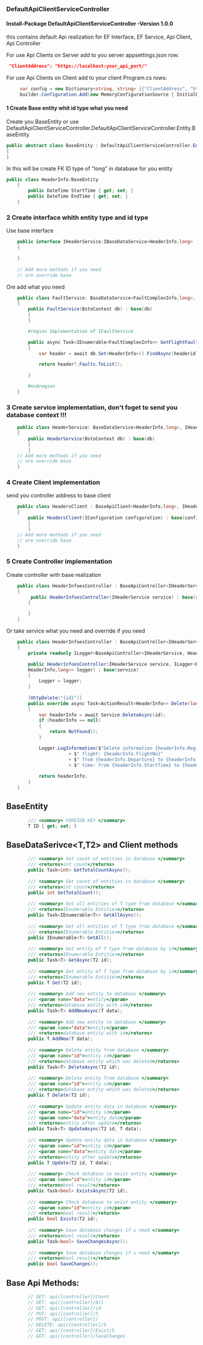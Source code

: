 ### DefaultApiClientServiceController
#### Install-Package DefaultApiClientServiceController -Version 1.0.0
 
this contains default Api realization for EF Interface, EF Service, Api Client, Api Controller 

For use Api Clients on Server add to you server appsettings.json row:
```json
 "ClientAddress": "https://localhost:your_api_port/"
```

For use Api Clients on Client add to your client Program.cs rows:

```C#
     var config = new Dictionary<string, string> {{"ClientAddress", "https://localhost:your_api_port/"}};
     builder.Configuration.Add(new MemoryConfigurationSource { InitialData = config });
```

#### 1 Create Base entity whit id type what you need

Create you BaseEntity or use DefaultApiClientServiceController.DefaultApiClientServiceController.Entity.BaseEntity

```C#
public abstract class BaseEntity : DefaultApiClientServiceController.Entity.BaseEntity<long>, IBaseEntity
{
}
```
In this will be create FK ID type of "long" in database for you entity

```C#
public class HeaderInfo:BaseEntity
    {
        public DateTime StartTime { get; set; }
        public DateTime EndTime { get; set; }
    }
```

### 2 Create interface whith entity type and id type

Use base interface
```C#
    public interface IHeaderService:IBaseDataService<HeaderInfo,long>
    {

    }
    
    // Add more methods if you need
    // ore override base
```
Ore add what you need

```C#
    public class FaultService: BaseDataService<FaultComplexInfo,long>, IFaultService
    {
        public FaultService(BstoContext db) : base(db)
        {
        }

        #region Implementation of IFaultService

        public async Task<IEnumerable<FaultComplexInfo>> GetFlightFaultAsync(long headerid)
        {
            var header = await db.Set<HeaderInfo>().FindAsync(headerid);

            return header?.Faults.ToList();

        }

        #endregion
    }
```

### 3 Create service implementation, don't foget to send you database context !!!

```C#
    public class HeaderService: BaseDataService<HeaderInfo,long>, IHeaderService
    {
        public HeaderService(BstoContext db) : base(db)
        {
        }
    // Add more methods if you need
    // ore override base
    }
```
### 4 Create Client implementation 

send you controller address to base client

```C#
    public class HeadersClient : BaseApiClient<HeaderInfo,long>, IHeaderService
    {
        public HeadersClient(IConfiguration configuration) : base(configuration, "api/HeaderInfoes")
        {
        }
    // Add more methods if you need
    // ore override base
    }
```

### 5 Create Controller implementation

Create controller with base realization

```C#
    public class HeaderInfoesController : BaseApiController<IHeaderService,HeaderInfo,long>
    {
         public HeaderInfoesController(IHeaderService service) : base(service)
        {

        }
    }
```

Or take service what you need and override if you need
```C#
    public class HeaderInfoesController : BaseApiController<IHeaderService,HeaderInfo,long>
    {
        private readonly ILogger<BaseApiController<IHeaderService, HeaderInfo, long>> Logger;

        public HeaderInfoesController(IHeaderService service, ILogger<BaseApiController<IHeaderService,
        HeaderInfo,long>> logger) : base(service)
        {
            Logger = logger;
        }
        
        [HttpDelete("{id}")]
        public override async Task<ActionResult<HeaderInfo>> Delete(long id)
        {
            var headerInfo = await Service.DeleteAsync(id);
            if (headerInfo == null)
            {
                return NotFound();
            }

            Logger.LogInformation($"Delete information {headerInfo.RegistrationNo},"
                       + $" flight: {headerInfo.FlightNo}"
                       + $" from {headerInfo.Departure} to {headerInfo.Destination}"
                       + $" time: from {headerInfo.StartTime} to {headerInfo.EndTime}");
            
            return headerInfo;
        }
    }
```

## BaseEntity<T>
```C#
        /// <summary> FOREIGN KEY </summary>
        T ID { get; set; }
```

## BaseDataSerivce<T,T2> and Client methods

```C#
        /// <summary> Get count of entities in database </summary>
        /// <returns>int count</returns>
        public Task<int> GetTotalCountAsync();
        
        /// <summary> Get count of entities in database </summary>
        /// <returns>int count</returns>
        public int GetTotalCount();
        
        /// <summary> Get all entities of T type from database </summary>
        /// <returns>IEnumerable Entities</returns>
        public Task<IEnumerable<T>> GetAllAsync();
        
        /// <summary> Get all entities of T type from database </summary>
        /// <returns>IEnumerable Entities</returns>
        public IEnumerable<T> GetAll();
        
        /// <summary> Get entity of T type from database by id</summary>
        /// <returns>IEnumerable Entities</returns>
        public Task<T> GetAsync(T2 id);
        
        /// <summary> Get entity of T type from database by id</summary>
        /// <returns>IEnumerable Entities</returns>
        public T Get(T2 id);
        
        /// <summary> Add new entity to database </summary>
        /// <param name="data">entity</param>
        /// <returns>database entity with id</returns>
        public Task<T> AddNewAsync(T data);
        
        /// <summary> Add new entity to database </summary>
        /// <param name="data">entity</param>
        /// <returns>database entity with id</returns>
        public T AddNew(T data);
        
        /// <summary> Delete entity from database </summary>
        /// <param name="id">entity id</param>
        /// <returns>database entity which was deleted</returns>
        public Task<T> DeleteAsync(T2 id);
        
        /// <summary> Delete entity from database </summary>
        /// <param name="id">entity id</param>
        /// <returns>database entity which was deleted</returns>
        public T Delete(T2 id);
        
        /// <summary> Update entity data in database </summary>
        /// <param name="id">entity id</param>
        /// <param name="data">entity data</param>
        /// <returns>entity after update</returns>
        public Task<T> UpdateAsync(T2 id, T data);
        
        /// <summary> Update entity data in database </summary>
        /// <param name="id">entity id</param>
        /// <param name="data">entity data</param>
        /// <returns>entity after update</returns>
        public T Update(T2 id, T data);
        
        /// <summary> Check database to exist entity </summary>
        /// <param name="id">entity id</param>
        /// <returns>bool result</returns>
        public Task<bool> ExistsAsync(T2 id);
        
        /// <summary> Check database to exist entity </summary>
        /// <param name="id">entity id</param>
        /// <returns>bool result</returns>
        public bool Exists(T2 id);
        
        /// <summary> Save database changes if u need </summary>
        /// <returns>bool result</returns>
        public Task<bool> SaveChangesAsync();
        
        /// <summary> Save database changes if u need </summary>
        /// <returns>bool result</returns>
        public bool SaveChanges();
```

## Base Api Methods:

```C#
        // GET: api/[controller]/Count
        // GET: api/[controller]/All
        // GET: api/[controller]/id
        // PUT: api/[controller]/5
        // POST: api/[controller]/
        // DELETE: api/[controller]/5
        // GET: api/[controller]/Exist/5
        // GET: api/[controller]/SaveChanges
```
